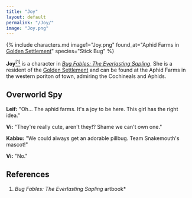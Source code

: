```yaml
---
title: "Joy"
layout: default
permalink: "/Joy/"
image: "Joy.png"
---
```

{% include characters.md image1="Joy.png" found_at="Aphid Farms in [Golden Settlement](/Golden_Settlement)" species="Stick Bug" %}

**Joy**[<sup>[1]</sup>](#references) is a character in *[Bug Fables: The Everlasting Sapling](/Bug_Fables:_The_Everlasting_Sapling)*. She is a resident of the [Golden Settlement](/Golden_Settlement) and can be found at the Aphid Farms in the western poriton of town, admiring the Cochineals and Aphids.

## Overworld Spy
**Leif:** "Oh... The aphid farms. It's a joy to be here. This girl has the right idea."

**Vi:** "They're really cute, aren't they!? Shame we can't own one."

**Kabbu:** "We could always get an adorable pillbug. Team Snakemouth's mascot!"

**Vi:** "No."

## References
1. *Bug Fables: The Everlasting Sapling* artbook*